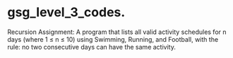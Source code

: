 # gsg_level_3_codes.
Recursion Assignment: A program that lists all valid activity schedules for n days (where 1 ≤ n ≤ 10) using Swimming, Running, and Football, with the rule: no two consecutive days can have the same activity.
